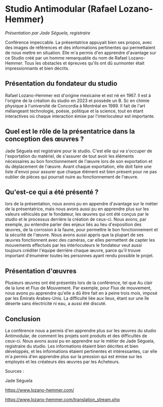 # Studio Antimodular (Rafael Lozano-Hemmer)
*Présentation par Jade Séguela, registraire*

Conférence impeccable. La présentatrice appuyait bien ses propos, avec des images de références et des informations pertinentes qui permettaient de nous mettre en situation. Elle m'a permis d'en apprendre d'avantage sur ce Studio créé par un homme remarquable du nom de Rafael Lozano-Hemmer. Tous les obstacles et épreuves qu'ils ont dû surmonter était impressionnants et bien décrits.

## Présentation du fondateur du studio
Rafael Lozano-Hemmer est d'origine mexicaine et est né en 1967. Il est à l'origine de la création du studio en 2023 et possède un B. Sc en chimie physique à l'université de Concordia à Montréal en 1989. Il fait de l'art mélangeant technologie, poésie, politique et la science, tout en étant interactives où chaque interaction émise par l'interlocuteur est importante.

## Quel est le rôle de la présentatrice dans la conception des œuvres ?
Jade Séguela est registraire pour le studio. C'est elle qui va s'occuper de l'exportation du matériel, de s'assurer de tout avoir les éléments nécessaires au bon fonctionnement de l'œuvre lors de son exportation et du déplacement de l'œuvre. Avant chaque exportation, elle doit faire une liste d'envoi pour assurer que chaque élément est bien présent pour ne pas oublier de pièces qui pourrait nuire au fonctionnement de l'œuvre.

## Qu'est-ce qui a été présenté ?
lors de la présentation, nous avons pu en appendre d'avantage sur le métier de la présentatrice, mais nous avons aussi pu en apprendre plus sur les valeurs véhiculés par le fondateur, les œuvres qui ont été conçus par le studio et le processus derrière la création de ceux-ci. Nous avons, par exemple, pu entendre parler des enjeux liés au lieu d'exposition des œuvres, de la corrosion à la faune, pour permettre le bon fonctionnement et la sécurité de l'œuvre. Nous avons aussi appris que la plupart de ses œuvres fonctionnent avec des caméras, car elles permettent de capter les mouvements effectués par les interlocuteurs le fondateur veut aussi toujours créditer l'équipe derrière chaque œuvre, parce qu'il trouve important d'énumérer toutes les personnes ayant rendu possible le projet.

## Présentation d'œuvres
Plusieurs œuvres ont été présentés lors de la conférence, tel que Au clair de la lune et Flux de Mouvement. Par exemple, pour Flux de mouvement, nous avons pu apprendre qu'elle a dû être fait en à peine trois mois, imposé par les Émirats Arabes-Unis. La difficulté liée aux lieux, étant sur une île déserte sans électricité ni eau, a aussi été discuté.

## Conclusion
La conférence nous a permis d'en apprendre plus sur les œuvres du studio Antimodular, de comment les projets sont produits et des difficultés de ceux-ci. Nous avons aussi pu en apprendre sur le métier de Jade Séguela, registraire du studio. Les informations étaient bien décrites et bien développés, et les informations étaient pertinentes et intéressantes, car elle m'a permis d'en apprendre plus sur la pression qui est émise sur les employés et les créateurs des œuvres par les Acheteurs.


Sources :

Jade Séguela

https://www.lozano-hemmer.com/

https://www.lozano-hemmer.com/translation_stream.php
